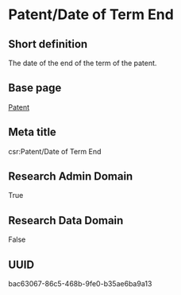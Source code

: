 # Patent/Date of Term End
## Short definition
The date of the end of the term of the patent.
## Base page
[Patent](https://github.com/EuroCRIS/CASRAI-Dictionairies/blob/main/Objects/Patent.md)
## Meta title
csr:Patent/Date of Term End
## Research Admin Domain
True
## Research Data Domain
False
## UUID
bac63067-86c5-468b-9fe0-b35ae6ba9a13
